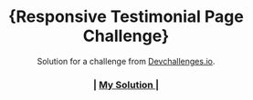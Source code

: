 <!-- Please update value in the {}  -->

<h1 align="center">{Responsive Testimonial Page Challenge}</h1>

<div align="center">
   Solution for a challenge from  <a href="http://devchallenges.io" target="_blank">Devchallenges.io</a>.
</div>

<div align="center">
  <h3>
    <span> | </span>
    <a href="https://responsivetestimonialpage.netlify.app/">
     My Solution
    </a>
    <span> | </span>
  </h3>
</div>

